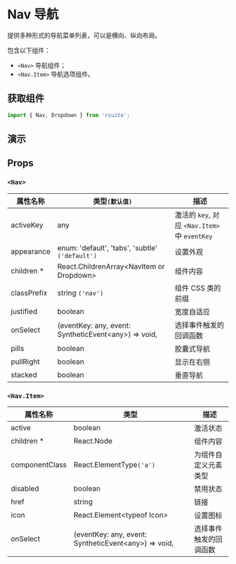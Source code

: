 # Nav 导航

提供多种形式的导航菜单列表，可以是横向、纵向布局。

包含以下组件：

* `<Nav>` 导航组件；
* `<Nav.Item>` 导航选项组件。

## 获取组件

```js
import { Nav, Dropdown } from 'rsuite';
```

## 演示

<!--{demo}-->

## Props

### `<Nav>`

| 属性名称    | 类型`(默认值)`                                             | 描述                                          |
| ----------- | ---------------------------------------------------------- | --------------------------------------------- |
| activeKey   | any                                                        | 激活的 `key`, 对应 `<Nav.Item>` 中 `eventKey` |
| appearance  | enum: 'default', 'tabs', 'subtle' `('default')`            | 设置外观                                      |
| children \* | React.ChildrenArray&lt;NavItem or Dropdown&gt;             | 组件内容                                      |
| classPrefix | string `('nav')`                                           | 组件 CSS 类的前缀                             |
| justified   | boolean                                                    | 宽度自适应                                    |
| onSelect    | (eventKey: any, event: SyntheticEvent&lt;any&gt;) => void, | 选择事件触发的回调函数                        |
| pills       | boolean                                                    | 胶囊式导航                                    |
| pullRight   | boolean                                                    | 显示在右侧                                    |
| stacked     | boolean                                                    | 垂直导航                                      |

### `<Nav.Item>`

| 属性名称       | 类型                                                       | 描述                   |
| -------------- | ---------------------------------------------------------- | ---------------------- |
| active         | boolean                                                    | 激活状态               |
| children \*    | React.Node                                                 | 组件内容               |
| componentClass | React.ElementType`('a')`                                   | 为组件自定义元素类型   |
| disabled       | boolean                                                    | 禁用状态               |
| href           | string                                                     | 链接                   |
| icon           | React.Element&lt;typeof Icon&gt;                           | 设置图标               |
| onSelect       | (eventKey: any, event: SyntheticEvent&lt;any&gt;) => void, | 选择事件触发的回调函数 |
